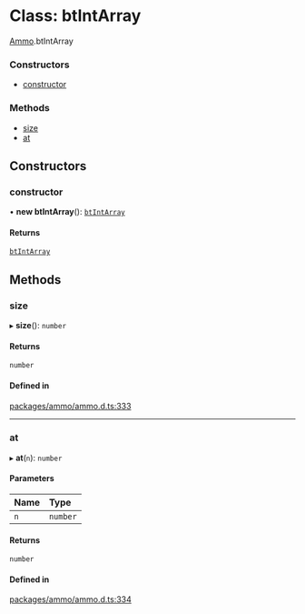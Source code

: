 # Class: btIntArray

[Ammo](../modules/Ammo.md).btIntArray

### Constructors

- [constructor](Ammo.btIntArray.md#constructor)

### Methods

- [size](Ammo.btIntArray.md#size)
- [at](Ammo.btIntArray.md#at)

## Constructors

### constructor

• **new btIntArray**(): [`btIntArray`](Ammo.btIntArray.md)

#### Returns

[`btIntArray`](Ammo.btIntArray.md)

## Methods

### size

▸ **size**(): `number`

#### Returns

`number`

#### Defined in

[packages/ammo/ammo.d.ts:333](https://github.com/Orillusion/orillusion/blob/main/packages/ammo/ammo.d.ts#L333)

___

### at

▸ **at**(`n`): `number`

#### Parameters

| Name | Type |
| :------ | :------ |
| `n` | `number` |

#### Returns

`number`

#### Defined in

[packages/ammo/ammo.d.ts:334](https://github.com/Orillusion/orillusion/blob/main/packages/ammo/ammo.d.ts#L334)
